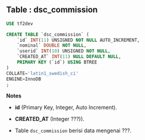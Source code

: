 Table : dsc_commission
------------------------

```SQL
USE tf2dev

CREATE TABLE `dsc_commission` (
	`id` INT(11) UNSIGNED NOT NULL AUTO_INCREMENT,
	`nominal` DOUBLE NOT NULL,
	`userid` INT(10) UNSIGNED NOT NULL,
	`CREATED_AT` INT(11) NULL DEFAULT NULL,
	PRIMARY KEY (`id`) USING BTREE
)
COLLATE='latin1_swedish_ci'
ENGINE=InnoDB
;
```
__Notes__

+ __id__ (Primary Key, Integer, Auto Increment).

+ __CREATED_AT__ (Integer  ???)).

+ Table `dsc_commission` berisi data mengenai ???.